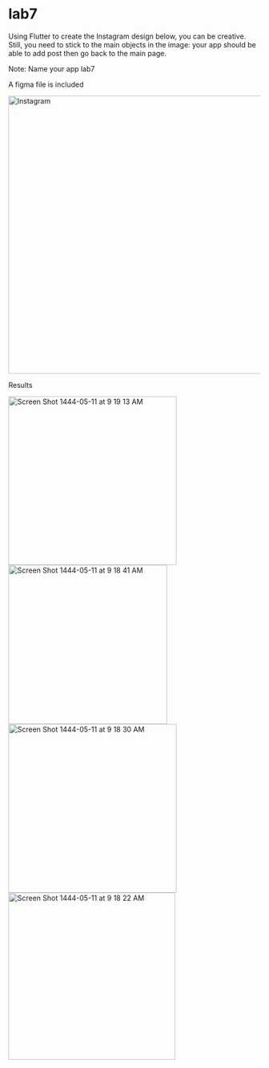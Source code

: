 # lab7

Using Flutter to create the Instagram design below, you can be creative. Still, you need to stick to the main objects in the image: your app should be able to add post then go back to the main page.

Note: Name your app lab7

A figma file is included

<img width="554" alt="Instagram" src="https://user-images.githubusercontent.com/74452750/205493664-6c6e54ed-eac8-4f91-869b-c6c84a1466a0.png">

Results

<img width="336" alt="Screen Shot 1444-05-11 at 9 19 13 AM" src="https://user-images.githubusercontent.com/104236188/205563557-bb0c6b26-45da-43ff-a634-6a9fcb7a3b9e.png">
<img width="317" alt="Screen Shot 1444-05-11 at 9 18 41 AM" src="https://user-images.githubusercontent.com/104236188/205563581-00f02146-6f6a-4736-8e20-f6cb8d1a6018.png">
<img width="336" alt="Screen Shot 1444-05-11 at 9 18 30 AM" src="https://user-images.githubusercontent.com/104236188/205563595-59ce03a4-2a31-4ae1-91b5-8b412bdeb7b8.png">
<img width="333" alt="Screen Shot 1444-05-11 at 9 18 22 AM" src="https://user-images.githubusercontent.com/104236188/205563601-3f8eb0ef-307e-4b9b-9e3d-20eddd080fd7.png">
